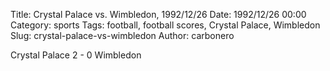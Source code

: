 Title: Crystal Palace vs. Wimbledon, 1992/12/26
Date: 1992/12/26 00:00
Category: sports
Tags: football, football scores, Crystal Palace, Wimbledon
Slug: crystal-palace-vs-wimbledon
Author: carbonero


Crystal Palace 2 - 0 Wimbledon

